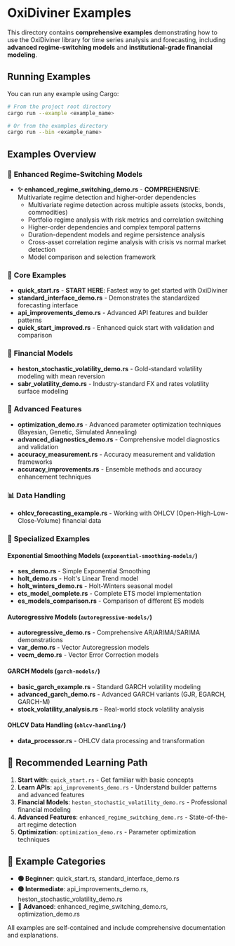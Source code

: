 # OxiDiviner Examples

This directory contains **comprehensive examples** demonstrating how to use the OxiDiviner library for time series analysis and forecasting, including **advanced regime-switching models** and **institutional-grade financial modeling**.

## Running Examples

You can run any example using Cargo:

```bash
# From the project root directory
cargo run --example <example_name>

# Or from the examples directory
cargo run --bin <example_name>
```

## Examples Overview

### 🚀 **Enhanced Regime-Switching Models**

- **✨ enhanced_regime_switching_demo.rs** - **COMPREHENSIVE**: Multivariate regime detection and higher-order dependencies
  - Multivariate regime detection across multiple assets (stocks, bonds, commodities)
  - Portfolio regime analysis with risk metrics and correlation switching
  - Higher-order dependencies and complex temporal patterns
  - Duration-dependent models and regime persistence analysis
  - Cross-asset correlation regime analysis with crisis vs normal market detection
  - Model comparison and selection framework

### 🎯 **Core Examples**

- **quick_start.rs** - **START HERE**: Fastest way to get started with OxiDiviner
- **standard_interface_demo.rs** - Demonstrates the standardized forecasting interface
- **api_improvements_demo.rs** - Advanced API features and builder patterns
- **quick_start_improved.rs** - Enhanced quick start with validation and comparison

### 💼 **Financial Models**

- **heston_stochastic_volatility_demo.rs** - Gold-standard volatility modeling with mean reversion
- **sabr_volatility_demo.rs** - Industry-standard FX and rates volatility surface modeling

### 🔧 **Advanced Features**

- **optimization_demo.rs** - Advanced parameter optimization techniques (Bayesian, Genetic, Simulated Annealing)
- **advanced_diagnostics_demo.rs** - Comprehensive model diagnostics and validation
- **accuracy_measurement.rs** - Accuracy measurement and validation frameworks
- **accuracy_improvements.rs** - Ensemble methods and accuracy enhancement techniques

### 📊 **Data Handling**

- **ohlcv_forecasting_example.rs** - Working with OHLCV (Open-High-Low-Close-Volume) financial data

### 📁 **Specialized Examples**

#### Exponential Smoothing Models (`exponential-smoothing-models/`)
- **ses_demo.rs** - Simple Exponential Smoothing
- **holt_demo.rs** - Holt's Linear Trend model
- **holt_winters_demo.rs** - Holt-Winters seasonal model
- **ets_model_complete.rs** - Complete ETS model implementation
- **es_models_comparison.rs** - Comparison of different ES models

#### Autoregressive Models (`autoregressive-models/`)
- **autoregressive_demo.rs** - Comprehensive AR/ARIMA/SARIMA demonstrations
- **var_demo.rs** - Vector Autoregression models
- **vecm_demo.rs** - Vector Error Correction models

#### GARCH Models (`garch-models/`)
- **basic_garch_example.rs** - Standard GARCH volatility modeling
- **advanced_garch_demo.rs** - Advanced GARCH variants (GJR, EGARCH, GARCH-M)
- **stock_volatility_analysis.rs** - Real-world stock volatility analysis

#### OHLCV Data Handling (`ohlcv-handling/`)
- **data_processor.rs** - OHLCV data processing and transformation

## 🎯 **Recommended Learning Path**

1. **Start with**: `quick_start.rs` - Get familiar with basic concepts
2. **Learn APIs**: `api_improvements_demo.rs` - Understand builder patterns and advanced features
3. **Financial Models**: `heston_stochastic_volatility_demo.rs` - Professional financial modeling
4. **Advanced Features**: `enhanced_regime_switching_demo.rs` - State-of-the-art regime detection
5. **Optimization**: `optimization_demo.rs` - Parameter optimization techniques

## 🔧 **Example Categories**

- **🟢 Beginner**: quick_start.rs, standard_interface_demo.rs
- **🟡 Intermediate**: api_improvements_demo.rs, heston_stochastic_volatility_demo.rs
- **🔴 Advanced**: enhanced_regime_switching_demo.rs, optimization_demo.rs

All examples are self-contained and include comprehensive documentation and explanations. 
